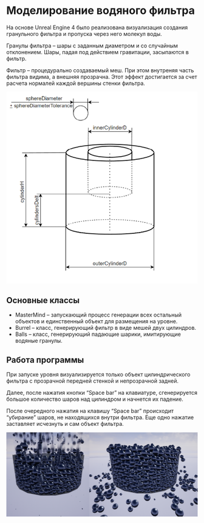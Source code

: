 # Моделирование водяного фильтра

На основе Unreal Engine 4 было реализована визуализация создания гранульного фильтра и
пропуска через него молекул воды.

Гранулы фильтра – шары с заданным диаметром и со случайным отклонением. Шары, падая под действием
гравитации, засыпаются в фильтр. 

Фильтр – процедурально создаваемый меш. При этом внутреняя часть фильтра видима, а внешняя прозрачна. Этот эффект достигается за счет расчета нормалей каждой вершины стенки фильтра.

![](/Content/793468648.png)

## Основные классы

- MasterMind – запускающий процесс генерации всех остальный объектов и единственный объект для размещения на уровне.
- Burrel – класс, генерирующий фильтр в виде мешей двух цилиндров.
- Balls – класс, генерирующий падающие шарики, имитирующие водяные
гранулы.

## Работа программы

При запуске уровня визуализируется только объект цилиндрического
фильтра с прозрачной передней стенкой и непрозрачной задней.

Далее, после нажатия кнопки “Space bar” на клавиатуре, сгенерируется
большое количество шаров над цилиндром и начнется их падение.

После очередного нажатия на клавишу “Space bar” происходит
“убирание” шаров, не находящихся внутри фильтра. Еще одно нажатие
заставляет исчезнуть и сам объект фильтра. 

![](/Content/525779.png)
